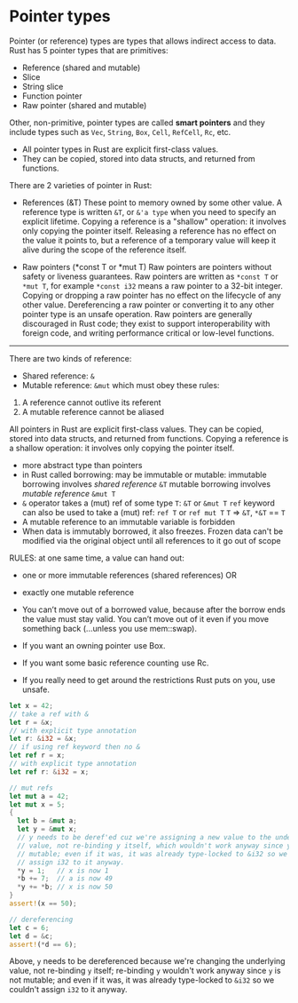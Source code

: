 # Pointer types

Pointer (or reference) types are types that allows indirect access to data. Rust has 5 pointer types that are primitives:
- Reference (shared and mutable)
- Slice
- String slice
- Function pointer
- Raw pointer (shared and mutable)

Other, non-primitive, pointer types are called **smart pointers** and they include types such as `Vec`, `String`, `Box`, `Cell`, `RefCell`, `Rc`, etc.



- All pointer types in Rust are explicit first-class values.
- They can be copied, stored into data structs, and returned from functions.

There are 2 varieties of pointer in Rust:

- References (&T)
  These point to memory owned by some other value. A reference type is written `&T`, or `&'a type` when you need to specify an explicit lifetime. Copying a reference is a "shallow" operation: it involves only copying the pointer itself. Releasing a reference has no effect on the value it points to, but a reference of a temporary value will keep it alive during the scope of the reference itself.

- Raw pointers (*const T or *mut T)
  Raw pointers are pointers without safety or liveness guarantees. Raw pointers are written as `*const T` or `*mut T`, for example `*const i32` means a raw pointer to a 32-bit integer. Copying or dropping a raw pointer has no effect on the lifecycle of any other value. Dereferencing a raw pointer or converting it to any other pointer type is an unsafe operation. Raw pointers are generally discouraged in Rust code; they exist to support interoperability with foreign code, and writing performance critical or low-level functions.


---
There are two kinds of reference:
- Shared reference: `&`
- Mutable reference: `&mut`
which must obey these rules:
1. A reference cannot outlive its referent
2. A mutable reference cannot be aliased

All pointers in Rust are explicit first-class values.
They can be copied, stored into data structs, and returned from functions.
Copying a reference is a shallow operation: it involves only copying the pointer itself.


- more abstract type than pointers
- in Rust called borrowing: 
  may be immutable or mutable:
  immutable borrowing involves *shared reference* `&T`
  mutable borrowing involves *mutable reference* `&mut T`
- `&` operator takes a (mut) ref of some type `T`: `&T` or `&mut T`
  `ref` keyword can also be used to take a (mut) ref: `ref T` or `ref mut T`
  `T` => `&T`, `*&T` == `T`
- A mutable reference to an immutable variable is forbidden
- When data is immutably borrowed, it also freezes.
  Frozen data can't be modified via the original object 
  until all references to it go out of scope


RULES: at one same time, a value can hand out:
- one or more immutable references (shared references) OR
- exactly one mutable reference

- You can’t move out of a borrowed value, because after the borrow ends the 
  value must stay valid. You can’t move out of it even if you move something 
  back (...unless you use mem::swap).
- If you want an owning pointer  use Box.
- If you want some basic reference counting  use Rc.
- If you really need to get around the restrictions Rust puts on you, use unsafe.


```rust
let x = 42;
// take a ref with &
let r = &x;
// with explicit type annotation
let r: &i32 = &x;
// if using ref keyword then no &
let ref r = x;
// with explicit type annotation
let ref r: &i32 = x;

// mut refs
let mut a = 42;
let mut x = 5;
{
  let b = &mut a;
  let y = &mut x;
  // y needs to be deref'ed cuz we're assigning a new value to the underlying
  // value, not re-binding y itself, which wouldn't work anyway since y is not 
  // mutable; even if it was, it was already type-locked to &i32 so we couldn't
  // assign i32 to it anyway.
  *y = 1;   // x is now 1
  *b += 7;  // a is now 49
  *y += *b; // x is now 50
}
assert!(x == 50);

// dereferencing
let c = 6;
let d = &c;
assert!(*d == 6);
```
Above, `y` needs to be dereferenced because we're changing the underlying value,
not re-binding `y` itself; re-binding `y` wouldn't work anyway since `y` is not 
mutable; and even if it was, it was already type-locked to `&i32` so we couldn't
assign `i32` to it anyway.

